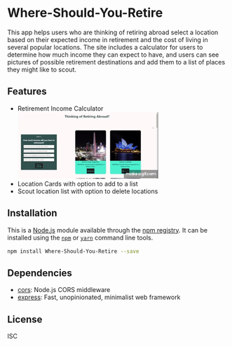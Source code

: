 # Where-Should-You-Retire

This app helps users who are thinking of retiring abroad select a location based on their expected income in retirement and the cost of living in several popular locations. The site includes a calculator for users to determine how much income they can expect to have, and users can see pictures of possible retirement destinations and add them to a list of places they might like to scout. 

## Features

- Retirement Income Calculator
  ![calculator for income in retirement](images/Retire_Abroad_Quick_Intro.gif)
- Location Cards with option to add to a list
- Scout location list with option to delete locations

## Installation

This is a [Node.js](https://nodejs.org/) module available through the 
[npm registry](https://www.npmjs.com/). It can be installed using the 
[`npm`](https://docs.npmjs.com/getting-started/installing-npm-packages-locally)
or 
[`yarn`](https://yarnpkg.com/en/)
command line tools.

```sh
npm install Where-Should-You-Retire --save
```

## Dependencies

- [cors](https://ghub.io/cors): Node.js CORS middleware
- [express](https://ghub.io/express): Fast, unopinionated, minimalist web framework

## License

ISC

